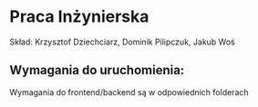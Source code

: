 # Praca Inżynierska

Skład: Krzysztof Dziechciarz, Dominik Pilipczuk, Jakub Woś

## Wymagania do uruchomienia:
Wymagania do frontend/backend są w odpowiednich folderach
